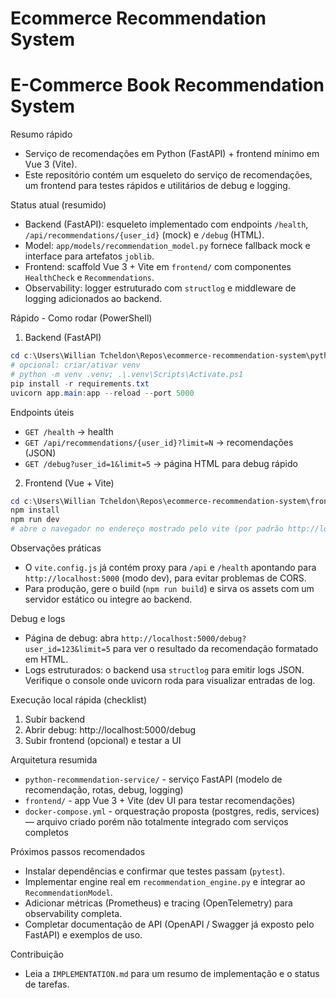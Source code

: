# Ecommerce Recommendation System
# E-Commerce Book Recommendation System

Resumo rápido
- Serviço de recomendações em Python (FastAPI) + frontend mínimo em Vue 3 (Vite).
- Este repositório contém um esqueleto do serviço de recomendações, um frontend para testes rápidos e utilitários de debug e logging.

Status atual (resumido)
- Backend (FastAPI): esqueleto implementado com endpoints `/health`, `/api/recommendations/{user_id}` (mock) e `/debug` (HTML).
- Model: `app/models/recommendation_model.py` fornece fallback mock e interface para artefatos `joblib`.
- Frontend: scaffold Vue 3 + Vite em `frontend/` com componentes `HealthCheck` e `Recommendations`.
- Observability: logger estruturado com `structlog` e middleware de logging adicionados ao backend.

Rápido - Como rodar (PowerShell)

1) Backend (FastAPI)

```powershell
cd c:\Users\Willian Tcheldon\Repos\ecommerce-recommendation-system\python-recommendation-service
# opcional: criar/ativar venv
# python -m venv .venv; .\.venv\Scripts\Activate.ps1
pip install -r requirements.txt
uvicorn app.main:app --reload --port 5000
```

Endpoints úteis
- `GET /health` → health
- `GET /api/recommendations/{user_id}?limit=N` → recomendações (JSON)
- `GET /debug?user_id=1&limit=5` → página HTML para debug rápido

2) Frontend (Vue + Vite)

```powershell
cd c:\Users\Willian Tcheldon\Repos\ecommerce-recommendation-system\frontend
npm install
npm run dev
# abre o navegador no endereço mostrado pelo vite (por padrão http://localhost:5173)
```

Observações práticas
- O `vite.config.js` já contém proxy para `/api` e `/health` apontando para `http://localhost:5000` (modo dev), para evitar problemas de CORS.
- Para produção, gere o build (`npm run build`) e sirva os assets com um servidor estático ou integre ao backend.

Debug e logs
- Página de debug: abra `http://localhost:5000/debug?user_id=123&limit=5` para ver o resultado da recomendação formatado em HTML.
- Logs estruturados: o backend usa `structlog` para emitir logs JSON. Verifique o console onde uvicorn roda para visualizar entradas de log.

Execução local rápida (checklist)
1. Subir backend
2. Abrir debug: http://localhost:5000/debug
3. Subir frontend (opcional) e testar a UI

Arquitetura resumida
- `python-recommendation-service/` - serviço FastAPI (modelo de recomendação, rotas, debug, logging)
- `frontend/` - app Vue 3 + Vite (dev UI para testar recomendações)
- `docker-compose.yml` - orquestração proposta (postgres, redis, services) — arquivo criado porém não totalmente integrado com serviços completos

Próximos passos recomendados
- Instalar dependências e confirmar que testes passam (`pytest`).
- Implementar engine real em `recommendation_engine.py` e integrar ao `RecommendationModel`.
- Adicionar métricas (Prometheus) e tracing (OpenTelemetry) para observability completa.
- Completar documentação de API (OpenAPI / Swagger já exposto pelo FastAPI) e exemplos de uso.

Contribuição
- Leia a `IMPLEMENTATION.md` para um resumo de implementação e o status de tarefas.
